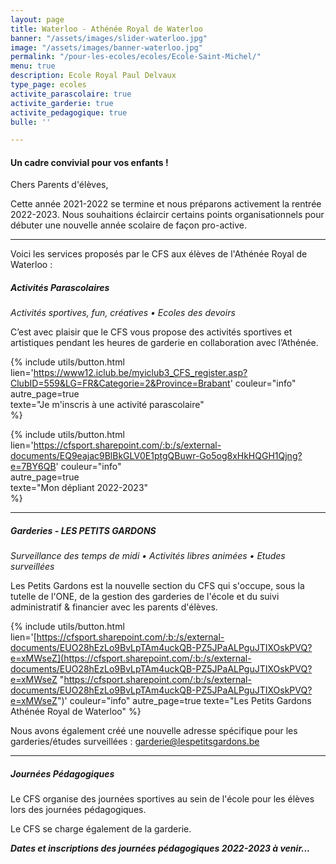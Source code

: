 ```yaml
---
layout: page
title: Waterloo - Athénée Royal de Waterloo
banner: "/assets/images/slider-waterloo.jpg"
image: "/assets/images/banner-waterloo.jpg"
permalink: "/pour-les-ecoles/ecoles/Ecole-Saint-Michel/"
menu: true
description: Ecole Royal Paul Delvaux
type_page: ecoles
activite_parascolaire: true
activite_garderie: true
activite_pedagogique: true
bulle: ''

---
```

#### **Un cadre convivial pour vos enfants !**

Chers Parents d'élèves,

Cette année 2021-2022 se termine et nous préparons activement la rentrée 2022-2023. Nous souhaitions éclaircir certains points organisationnels pour débuter une nouvelle année scolaire de façon pro-active.

***

Voici les services proposés par le CFS aux élèves de l'Athénée Royal de Waterloo :

##### **Activités Parascolaires**

_Activités sportives, fun, créatives • Ecoles des devoirs_

C’est avec plaisir que le CFS vous propose des activités sportives et artistiques pendant les heures de garderie en collaboration avec l’Athénée.

{% include utils/button.html lien='https://www12.iclub.be/myiclub3_CFS_register.asp?ClubID=559&LG=FR&Categorie=2&Province=Brabant' couleur="info"  
autre_page=true  
texte="Je m'inscris à une activité parascolaire"  
%}

{% include utils/button.html  
lien='https://cfsport.sharepoint.com/:b:/s/external-documents/EQ9eajac9BlBkGLV0E1ptgQBuwr-Go5og8xHkHQGH1Qjng?e=7BY6QB' couleur="info"  
autre_page=true  
texte="Mon dépliant 2022-2023"  
%}

***

##### **Garderies - LES PETITS GARDONS**

_Surveillance des temps de midi • Activités libres animées • Etudes surveillées_

Les Petits Gardons est la nouvelle section du CFS qui s'occupe, sous la tutelle de l'ONE, de la gestion des garderies de l'école et du suivi administratif & financier avec les parents d'élèves.

{% include utils/button.html lien='[https://cfsport.sharepoint.com/:b:/s/external-documents/EUO28hEzLo9BvLpTAm4uckQB-PZ5JPaALPguJTIXOskPVQ?e=xMWseZ](https://cfsport.sharepoint.com/:b:/s/external-documents/EUO28hEzLo9BvLpTAm4uckQB-PZ5JPaALPguJTIXOskPVQ?e=xMWseZ "https://cfsport.sharepoint.com/:b:/s/external-documents/EUO28hEzLo9BvLpTAm4uckQB-PZ5JPaALPguJTIXOskPVQ?e=xMWseZ")' couleur="info" autre_page=true texte="Les Petits Gardons Athénée Royal de Waterloo" %}

Nous avons également créé une nouvelle adresse spécifique pour les garderies/études surveillées : <a href="mailto:garderie@lespetitsgardons.be">garderie@lespetitsgardons.be</a>

***

##### **Journées Pédagogiques**

Le CFS organise des journées sportives au sein de l'école pour les élèves lors des journées pédagogiques.

Le CFS se charge également de la garderie.

**_Dates et inscriptions des journées pédagogiques 2022-2023 à venir..._**